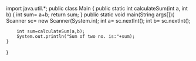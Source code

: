import java.util.*;
public class Main
{
	public static int calculateSum(int a, int b) {
		int sum= a+b;
		return sum;
	}
	public static void main(String args[]){
	    Scanner sc= new Scanner(System.in);
	    int a= sc.nextInt();
	    int b= sc.nextInt();
	    
	    int sum=calculateSum(a,b);
	    System.out.println("Sum of two no. is:"+sum);
	}
}

